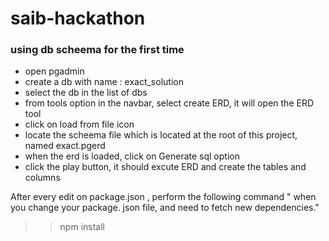 # saib-hackathon

### using db scheema for the first time

- open pgadmin
- create a db with name : exact_solution
- select the db in the list of dbs
- from tools option in the navbar, select create ERD, it will open the ERD tool
- click on load from file icon 
- locate the scheema file which is located at the root of this project, named exact.pgerd
- when the erd is loaded, click on Generate sql option
- click the play button, it should excute ERD and create the tables and columns


After every edit on package.json , perform the following command 
" when you change your package. json file, and need to fetch new dependencies."
>> npm install
